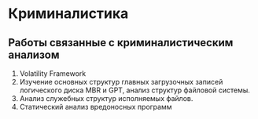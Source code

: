 # Криминалистика

## Работы связанные с криминалистическим анализом

1.  Volatility Framework
2.  Изучение основных структур главных загрузочных записей логического
    диска MBR и GPT, анализ структур файловой системы.
3.  Анализ служебных структур исполняемых файлов.
4.  Статический анализ вредоносных программ
